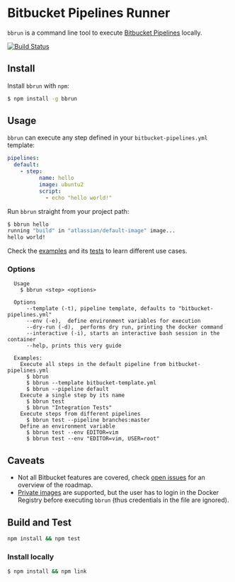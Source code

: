 # Bitbucket Pipelines Runner

`bbrun` is a command line tool to execute [Bitbucket Pipelines](https://confluence.atlassian.com/bitbucket/configure-bitbucket-pipelines-yml-792298910.html) locally.

[![Build Status](https://travis-ci.org/mserranom/bbrun.svg?branch=master)](https://travis-ci.org/mserranom/bbrun)

## Install

Install `bbrun` with `npm`:

```bash
$ npm install -g bbrun
```

## Usage

`bbrun` can execute any step defined in your `bitbucket-pipelines.yml` template:

```yaml
pipelines:
  default:
    - step:
          name: hello
          image: ubuntu2
          script:
            - echo "hello world!"
```

Run `bbrun` straight from your project path:

```bash
$ bbrun hello
running "build" in "atlassian/default-image" image...
hello world!
```

Check the [examples](https://github.com/mserranom/bbrun/tree/master/examples) and its [tests](https://github.com/mserranom/bbrun/blob/master/examples/examples.test.js) to learn different use cases.

### Options

```
  Usage
    $ bbrun <step> <options>

  Options
      --template (-t), pipeline template, defaults to "bitbucket-pipelines.yml"
      --env (-e),  define environment variables for execution
      --dry-run (-d),  performs dry run, printing the docker command
      --interactive (-i), starts an interactive bash session in the container
      --help, prints this very guide

  Examples:
    Execute all steps in the default pipeline from bitbucket-pipelines.yml
      $ bbrun
      $ bbrun --template bitbucket-template.yml
      $ bbrun --pipeline default
    Execute a single step by its name
      $ bbrun test
      $ bbrun "Integration Tests"
    Execute steps from different pipelines
      $ bbrun test --pipeline branches:master
    Define an environment variable
      $ bbrun test --env EDITOR=vim
      $ bbrun test --env "EDITOR=vim, USER=root"
```

## Caveats

- Not all Bitbucket features are covered, check [open issues](https://github.com/mserranom/bbrun/issues) for an overview of the roadmap.
- [Private images](https://confluence.atlassian.com/bitbucket/use-docker-images-as-build-environments-792298897.html) are supported, but the user has to login in the Docker Registry before executing `bbrun` (thus credentials in the file are ignored).

## Build and Test

```bash
npm install && npm test
```

### Install locally

```bash
$ npm install && npm link
```
